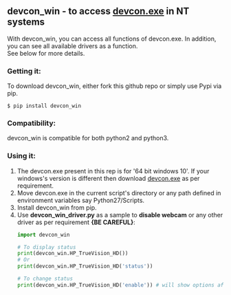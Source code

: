 <h2>devcon_win - to access <a href='https://docs.microsoft.com/en-us/windows-hardware/drivers/devtest/devcon' target='_blank'>devcon.exe</a> in NT systems</h2>
With devcon_win, you can access all functions of devcon.exe. In addition, you can see all available drivers as a function.
<br>See below for more details.
<h3>Getting it:</h3>
To download devcon_win, either fork this github repo or simply use 
Pypi via pip.


```
$ pip install devcon_win
```

<h3>Compatibility:</h3>
devcon_win is compatible for both python2 and python3.

<h3>Using it:</h3>

<ol>

<li>The devcon.exe present in this rep is for '64 bit windows 10'. If your windows's version is different then download <a href='https://docs.microsoft.com/en-us/windows-hardware/drivers/devtest/devcon' target='_blank'>devcon.exe</a> as per requirement.</li>
<li>Move devcon.exe in the current script's directory or any path defined in environment variables say Python27/Scripts.</li>
<li>Install devcon_win from pip.</li>

<li>Use <b>devcon_win_driver.py</b> as a sample to <b>disable webcam</b> or any other driver as per requirement <b>{BE CAREFUL}</b>:

```python
import devcon_win

# To display status
print(devcon_win.HP_TrueVision_HD()) 
# Or
print(devcon_win.HP_TrueVision_HD('status')) 

# To change status
print(devcon_win.HP_TrueVision_HD('enable')) # will show options after 'devcon_win.'
```
</li>

</ol>

